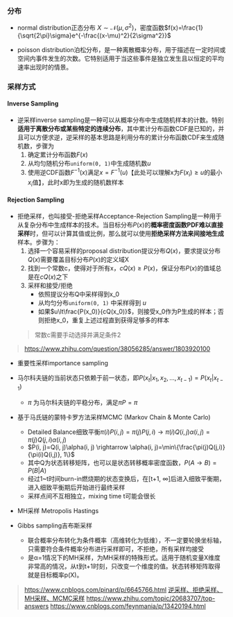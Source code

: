 ### 分布
- normal distribution正态分布
$X \sim\mathcal{N}(\mu, \sigma^2)$，密度函数$f(x)=\frac{1}{\sqrt{2\pi}\sigma}e^{-\frac{(x-\mu)^2}{2\sigma^2}}$

- poisson distribution泊松分布，是一种离散概率分布，用于描述在一定时间或空间内事件发生的次数。它特别适用于当这些事件是独立发生且以恒定的平均速率出现时的情景。


### 采样方式
#### Inverse Sampling
- 逆采样inverse sampling是一种可以从概率分布中生成随机样本的计数。特别**适用于离散分布或某些特定的连续分布**，其中累计分布函数CDF是已知的，并且可以方便求逆，逆采样的基本思路是利用分布的累计分布函数CDF来生成随机数，步骤为
    1. 确定累计分布函数$F(x)$  
    2. 从均匀随机分布`uniform(0, 1)`中生成随机数$u$
    3. 使用逆CDF函数$F^{-1}(x)$满足$x=F^{-1}(u)$【此处可以理解x为$F(x_i)\ge u$的最小$x_i$值】，此时x即为生成的随机数样本


#### Rejection Sampling
- 拒绝采样，也叫接受-拒绝采样Acceptance-Rejection Sampling是一种用于从复杂分布中生成样本的技术。当目标分布$P(x)$的**概率密度函数PDF难以直接采样**时，但可以计算其值或比例，那么就可以使用**拒绝采样方法来间接地生成**样本。步骤为：
    1. 选择一个容易采样的proposal distribution提议分布$Q(x)$，要求提议分布$Q(x)$需要覆盖目标分布$P(x)$的定义域X  
    2. 找到一个常数c，使得对于所有x，$cQ(x)\ge P(x)$，保证分布$P(x)$的值域总是在$cQ(x)$之下  
    3. 采样和接受/拒绝
          - 依照提议分布Q中采样得到x_0  
          - 从均匀分布`uniform(0, 1)` 中采样得到 $u$
          - 如果$u\lt\frac{P(x_0)}{cQ(x_0)}$，则接受x_0作为P生成的样本；否则拒绝x_0，重复上述过程直到获得足够多的样本  
    > 常数c需要手动选择并满足条件2

> https://www.zhihu.com/question/38056285/answer/1803920100

- 重要性采样importance sampling

- 马尔科夫链的当前状态只依赖于前一状态，即$P(x_t\vert x_1, x_2, \dots, x_{t-1}) = P(x_t\vert x_{t-1})$
    - $\pi$ 为马尔科夫链的平稳分布，满足$\pi P = \pi$
- 基于马氏链的蒙特卡罗方法采样MCMC (Markov Chain & Monte Carlo)
    - Detailed Balance细致平衡$\pi(i)P(i, j)=\pi(j)P(j, i)  \rightarrow \pi(i)Q(i,j)\alpha(i, j)=\pi(j)Q(j,i)\alpha(i, j)$
    - $P(i, j)=Q(i, j)\alpha(i, j) \rightarrow \alpha(i, j)=\min\{\frac{\pi(j)Q(j,i)}{\pi(i)Q(i,j)}, 1\}$
    - 其中Q为状态转移矩阵，也可以是状态转移概率密度函数，$P(A\rightarrow B) = P(B\vert A)$
    - 经过1~t时间burn-in燃烧期的状态变换后，在[t+1, ∞]后进入细致平衡期，进入细致平衡期后开始进行最终采样
    - 采样点间不互相独立，mixing time t可能会很长
- MH采样 Metropolis Hastings
- Gibbs sampling吉布斯采样
    - 联合概率分布转化为条件概率（高维转化为低维），不一定要轮换坐标轴，只需要符合条件概率分布进行采样即可，不拒绝，所有采样均接受
    - 是α=1情况下的MH采样，为MH采样的特殊形式。适用于随机变量X维度非常高的情况，从t到t+1时刻，只改变一个维度的值。状态转移矩阵取得就是目标概率p(X)。

> https://www.cnblogs.com/pinard/p/6645766.html
> [逆采样、拒绝采样、MH采样、MCMC采样](https://www.bilibili.com/video/BV1ey4y1t7Jb/?spm_id_from=333.337.search-card.all.click&vd_source=782e4c31fc5e63b7cb705fa371eeeb78)
> https://www.zhihu.com/topic/20683707/top-answers
> https://www.cnblogs.com/feynmania/p/13420194.html